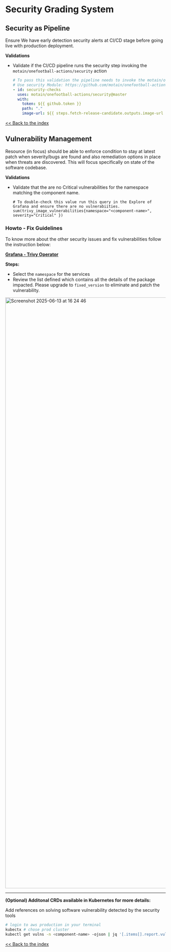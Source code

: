 # Security Grading System

## Security as Pipeline
Ensure We have early detection security alerts at CI/CD stage before going live with production deployment.

**Validations**

- Validate if the CI/CD pipeline runs the security step invoking the `motain/onefootball-actions/security` action

    ```yaml
    # To pass this validation the pipeline needs to invoke the motain/onefootball-actions/security action
    # Use security Module: https://github.com/motain/onefootball-actions/tree/master/security
    - id: security-checks
      uses: motain/onefootball-actions/security@master
      with:
        token: ${{ github.token }}
        path: "."
        image-url: ${{ steps.fetch-release-candidate.outputs.image-url }}
    ```
[<< Back to the index](./index.md)

## Vulnerability Management

Resource (in focus) should be able to enforce condition to stay at latest patch when severity/bugs are found and also remediation options in place when threats are discovered. This will focus specifically on state of the software codebase.

**Validations**

- Validate that the are no Critical vulnerabilities for the namespace matching the component name.

  ```promql
  # To double-check this value run this query in the Explore of Grafana and ensure there are no vulnerabiities.
  sum(trivy_image_vulnerabilities{namespace="<component-name>", severity="Critical" })
  ```

### Howto - Fix Guidelines


To know more about the other security issues and fix vulnerabilities follow the instruction below:

**[Grafana - Trivy Operator](https://grafana.mgm.onefootball.com/d/ycwPj724k/trivy-operator-dashboard?orgId=1&from=now-3h&to=now&timezone=browser&var-DS_PROMETHEUS=P0F161AC36DE6FE17&var-namespace=cloud-runtime-bot&refresh=5m&tab=transformations&viewPanel=panel-33)**

**Steps:**
- Select the `namespace` for the services
- Review the list defined which contains all the details of the package impacted. Please upgrade to `fixed_version` to eliminate and patch the vulnerability. 

<img width="1858" alt="Screenshot 2025-06-13 at 16 24 46" src="https://github.com/user-attachments/assets/dcc45196-9b00-401f-bfbe-79c7b3a363f5" />

--- 
 
**(Optional) Additonal CRDs available in Kubernetes for more details:**

Add references on solving software vulnerability detected by the security tools
  ```bash
  # login to aws production in your terminal
  kubectx # chose prod cluster
  kubectl get vulns -n <component-name> -ojson | jq '[.items[].report.vulnerabilities | unique_by(.vulnerabilityID) | .[]]'
  ```

[<< Back to the index](./index.md)
